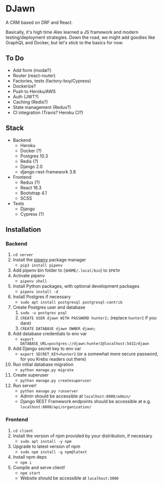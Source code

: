 DJawn
=====

A CRM based on DRF and React.

Basically, it's high time Alex learned a JS framework and modern testing/deployment strategies.
Down the road, we might add goodies like GraphQL and Docker, but let's stick to the basics for now.

To Do
-----

- Add form (modal?)
- Router (react-router)
- Factories, tests (factory-boy/Cypress)
- Dockerize?
- Push to Heroku/AWS
- Auth (JWT?)
- Caching (Redis?)
- State management (Redux?)
- CI integration (Travis? Heroku CI?)

Stack
-----

- Backend
    - Heroku
    - Docker (?)
    - Postgres 10.3
    - Redis (?)
    - Django 2.0
    - django-rest-framework 3.8
- Frontend
    - Redux (?)
    - React 16.3
    - Bootstrap 4.1
    - SCSS
- Tests
    - Django
    - Cypress (?)

Installation
------------

### Backend

1. `cd server`
2. Install the [pipenv](https://docs.pipenv.org/) package manager
    - `pip3 install pipenv`
3. Add pipenv bin folder to (`$HOME/.local/bin`) to `$PATH`
4. Activate pipenv
    - `pipenv shell`
5. Install Python packages, with optional development packages
    - `pipenv install -d`
6. Install Postgres if necessary
    - `sudo apt install postgresql postgresql-contrib`
7. Create Postgres user and database
    1. `sudo -u postgres psql`
    2. `CREATE USER djawn WITH PASSWORD hunter2;` (replace `hunter2` if you dare)
    3. `CREATE DATABASE djawn OWNER djawn;`
8. Add database credentials to env var
    - `export DATABASE_URL=postgres://djawn:hunter2@localhost:5432/djawn`
9. Add Django secret key to env var
    - `export SECRET_KEY=hunter2` (or a somewhat more secure password, for you Krebs readers out there)
10. Run initial database migration
    - `python manage.py migrate`
11. Create superuser
    - `python manage.py createsuperuser`
12. Run server!
    - `python manage.py runserver`
    - Admin should be accessible at `localhost:8000/admin/`
    - Django REST Framework endpoints should be accessible at e.g. `localhost:8000/api/organization/`

### Frontend

1. `cd client`
2. Install the version of npm provided by your distribution, if necessary
    - `sudo apt install -y npm`
3. Upgrade to latest version of npm
    - `sudo npm install -g npm@latest`
4. Install npm deps
    - `npm i`
5. Compile and serve client!
    - `npm start`
    - Website should be accessible at `localhost:3000`
